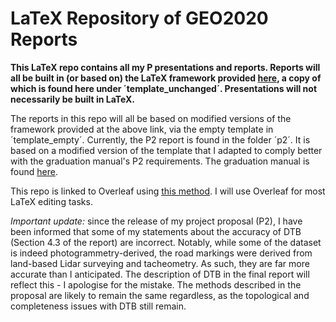 # LaTeX Repository of GEO2020 Reports

**This LaTeX repo contains all my P presentations and reports. Reports will all be built in (or based on) the LaTeX framework provided [here](https://3d.bk.tudelft.nl/courses/geo2020/templates/), a copy of which is found here under ´template_unchanged´. Presentations will not necessarily be built in LaTeX.**

The reports in this repo will all be based on modified versions of the framework provided at the above link, via the empty template in ´template_empty´.
Currently, the P2 report is found in the folder ´p2´. It is based on a modified version of the template that I adapted to comply better with the graduation manual's P2 requirements. The graduation manual is found [here](https://3d.bk.tudelft.nl/courses/geo2020/rules/GraduationManualGeomatics2020-2021.pdf).

This repo is linked to Overleaf using [this method](https://www.overleaf.com/learn/how-to/How_do_I_push_a_new_project_to_Overleaf_via_git%3F). I will use Overleaf for most LaTeX editing tasks.

_Important update:_ since the release of my project proposal (P2), I have been informed that some of my statements about the accuracy of DTB (Section 4.3 of the report) are incorrect.
Notably, while some of the dataset is indeed photogrammetry-derived, the road markings were derived from land-based Lidar surveying and tacheometry. As such, they are far more accurate than I anticipated.
The description of DTB in the final report will reflect this - I apologise for the mistake. The methods described in the proposal are likely to remain the same regardless, as the topological and completeness issues with DTB still remain.